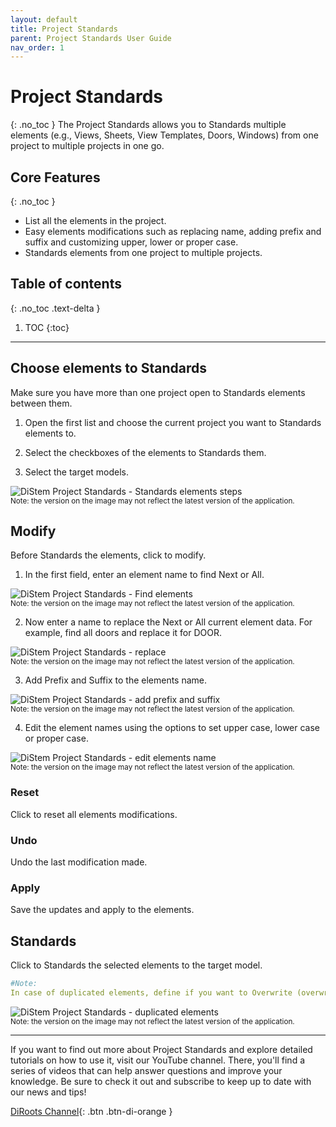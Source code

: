 ```yaml
---
layout: default
title: Project Standards
parent: Project Standards User Guide
nav_order: 1
---
```


# Project Standards
{: .no_toc }
The Project Standards allows you to Standards multiple elements (e.g., Views, Sheets, View Templates, Doors, Windows) from one project to multiple projects in one go.

## Core Features
{: .no_toc }
- List all the elements in the project.
- Easy elements modifications such as replacing name, adding prefix and suffix and customizing upper, lower or proper case.
- Standards elements from one project to multiple projects.

## Table of contents
{: .no_toc .text-delta }

1. TOC
{:toc}

---

## Choose elements to Standards

Make sure you have more than one project open to Standards elements between them.

1. Open the first list and choose the current project you want to Standards elements to.

2. Select the checkboxes of the elements to Standards them.

3. Select the target models.

![DiStem Project Standards - Standards elements steps](../../../assets\images\ProjectStandard\DS-SelectElements.gif)  
<sub>Note: the version on the image may not reflect the latest version of the application.</sub>

## Modify

Before Standards the elements, click to modify.

1. In the first field, enter an element name to find Next or All.

![DiStem Project Standards - Find elements](../../../assets\images\ProjectStandard\DS-Find.gif)  
<sub>Note: the version on the image may not reflect the latest version of the application.</sub>

2. Now enter a name to replace the Next or All current element data. For example, find all doors and replace it for DOOR.

![DiStem Project Standards - replace](../../../assets\images\ProjectStandard\DS-Replace.gif)  
<sub>Note: the version on the image may not reflect the latest version of the application.</sub>

3. Add Prefix and Suffix to the elements name.

![DiStem Project Standards - add prefix and suffix](../../../assets\images\ProjectStandard\DS-PrefixSuffix.gif)  
<sub>Note: the version on the image may not reflect the latest version of the application.</sub>

4. Edit the element names using the options to set upper case, lower case or proper case.

![DiStem Project Standards - edit elements name](../../../assets\images\ProjectStandard\DS-Edit.gif)  
<sub>Note: the version on the image may not reflect the latest version of the application.</sub>

### Reset

Click to reset all elements modifications.

### Undo

Undo the last modification made.

### Apply

Save the updates and apply to the elements.

## Standards

Click to Standards the selected elements to the target model.

```yaml
#Note:
In case of duplicated elements, define if you want to Overwrite (overwrite the existing version, or overwrite the existing version and its parameters values ), Skip or choose Manually the elements to overwrite.
```

![DiStem Project Standards - duplicated elements](../../../assets\images\ProjectStandard\DS-DuplicatedElement.png)  
<sub>Note: the version on the image may not reflect the latest version of the application.</sub>

---

If you want to find out more about Project Standards and explore detailed tutorials on how to use it, visit our YouTube channel. There, you'll find a series of videos that can help answer questions and improve your knowledge. Be sure to check it out and subscribe to keep up to date with our news and tips!
 
[DiRoots Channel](https://www.youtube.com/@DiRootsNews){: .btn .btn-di-orange }